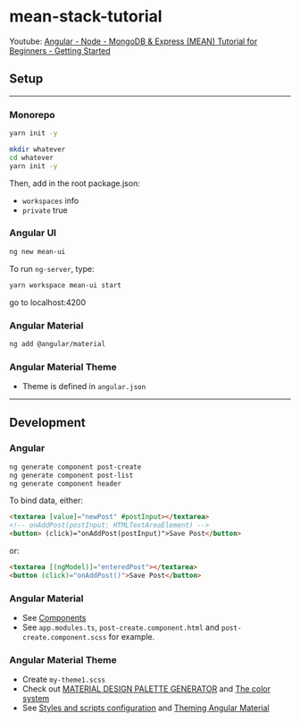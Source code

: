 # mean-stack-tutorial

Youtube: [Angular - Node - MongoDB & Express (MEAN) Tutorial for Beginners - Getting Started](https://youtu.be/1tRLveSyNz8)

## Setup

---

### Monorepo

```bash
yarn init -y

mkdir whatever
cd whatever
yarn init -y
```

Then, add in the root package.json:
- `workspaces` info
- `private` true

### Angular UI

```bash
ng new mean-ui
```

To run `ng-server`, type:

```bash
yarn workspace mean-ui start
```

go to localhost:4200

### Angular Material

```bash
ng add @angular/material
```

### Angular Material Theme

- Theme is defined in `angular.json`
 

---

## Development

### Angular

```bash
ng generate component post-create
ng generate component post-list
ng generate component header
```

To bind data, either:

```html
<textarea [value]="newPost" #postInput></textarea>
<!-- onAddPost(postInput: HTMLTextAreaElement) -->
<button> (click)="onAddPost(postInput)">Save Post</button>
```

or:

```html
<textarea [(ngModel)]="enteredPost"></textarea>
<button (click)="onAddPost()">Save Post</button>
```

### Angular Material

- See [Components](https://material.angular.io/components/categories)
- See `app.modules.ts`, `post-create.component.html` and `post-create.component.scss` for example.

### Angular Material Theme

- Create `my-theme1.scss`
- Check out [MATERIAL DESIGN PALETTE GENERATOR](http://mcg.mbitson.com/) and [The color system](https://m2.material.io/design/color/the-color-system.html#tools-for-picking-colors)
- See [Styles and scripts configuration](https://angular.io/guide/workspace-config#styles-and-scripts-configuration) and [Theming Angular Material](https://material.angular.io/guide/theming)
